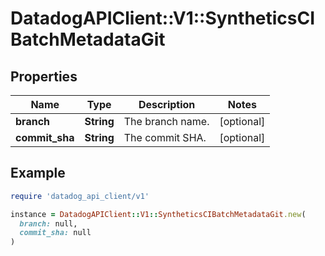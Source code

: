 # DatadogAPIClient::V1::SyntheticsCIBatchMetadataGit

## Properties

| Name           | Type       | Description      | Notes      |
| -------------- | ---------- | ---------------- | ---------- |
| **branch**     | **String** | The branch name. | [optional] |
| **commit_sha** | **String** | The commit SHA.  | [optional] |

## Example

```ruby
require 'datadog_api_client/v1'

instance = DatadogAPIClient::V1::SyntheticsCIBatchMetadataGit.new(
  branch: null,
  commit_sha: null
)
```
